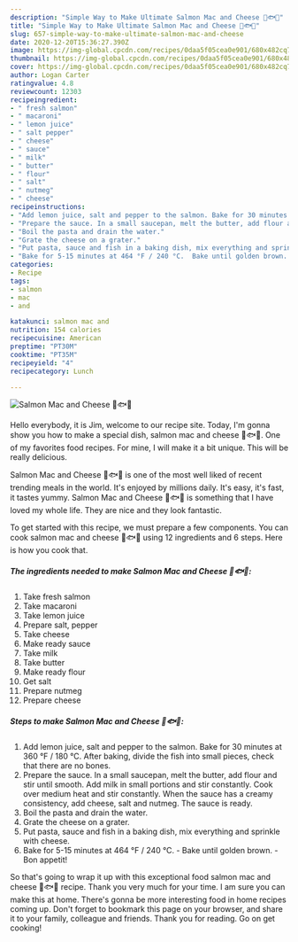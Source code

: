 ```yaml
---
description: "Simple Way to Make Ultimate Salmon Mac and Cheese 🧀🐟🍲"
title: "Simple Way to Make Ultimate Salmon Mac and Cheese 🧀🐟🍲"
slug: 657-simple-way-to-make-ultimate-salmon-mac-and-cheese
date: 2020-12-20T15:36:27.390Z
image: https://img-global.cpcdn.com/recipes/0daa5f05cea0e901/680x482cq70/salmon-mac-and-cheese-🧀🐟🍲-recipe-main-photo.jpg
thumbnail: https://img-global.cpcdn.com/recipes/0daa5f05cea0e901/680x482cq70/salmon-mac-and-cheese-🧀🐟🍲-recipe-main-photo.jpg
cover: https://img-global.cpcdn.com/recipes/0daa5f05cea0e901/680x482cq70/salmon-mac-and-cheese-🧀🐟🍲-recipe-main-photo.jpg
author: Logan Carter
ratingvalue: 4.8
reviewcount: 12303
recipeingredient:
- " fresh salmon"
- " macaroni"
- " lemon juice"
- " salt pepper"
- " cheese"
- " sauce"
- " milk"
- " butter"
- " flour"
- " salt"
- " nutmeg"
- " cheese"
recipeinstructions:
- "Add lemon juice, salt and pepper to the salmon. Bake for 30 minutes at 360 °F / 180 °C. After baking, divide the fish into small pieces, check that there are no bones."
- "Prepare the sauce. In a small saucepan, melt the butter, add flour and stir until smooth. Add milk in small portions and stir constantly. Cook over medium heat and stir constantly. When the sauce has a creamy consistency, add cheese, salt and nutmeg. The sauce is ready."
- "Boil the pasta and drain the water."
- "Grate the cheese on a grater."
- "Put pasta, sauce and fish in a baking dish, mix everything and sprinkle with cheese."
- "Bake for 5-15 minutes at 464 °F / 240 °C.  Bake until golden brown.  Bon appetit!"
categories:
- Recipe
tags:
- salmon
- mac
- and

katakunci: salmon mac and 
nutrition: 154 calories
recipecuisine: American
preptime: "PT30M"
cooktime: "PT35M"
recipeyield: "4"
recipecategory: Lunch

---
```



![Salmon Mac and Cheese 🧀🐟🍲](https://img-global.cpcdn.com/recipes/0daa5f05cea0e901/680x482cq70/salmon-mac-and-cheese-🧀🐟🍲-recipe-main-photo.jpg)

Hello everybody, it is Jim, welcome to our recipe site. Today, I'm gonna show you how to make a special dish, salmon mac and cheese 🧀🐟🍲. One of my favorites food recipes. For mine, I will make it a bit unique. This will be really delicious.



Salmon Mac and Cheese 🧀🐟🍲 is one of the most well liked of recent trending meals in the world. It's enjoyed by millions daily. It's easy, it's fast, it tastes yummy. Salmon Mac and Cheese 🧀🐟🍲 is something that I have loved my whole life. They are nice and they look fantastic.


To get started with this recipe, we must prepare a few components. You can cook salmon mac and cheese 🧀🐟🍲 using 12 ingredients and 6 steps. Here is how you cook that.

<!--inarticleads1-->

##### The ingredients needed to make Salmon Mac and Cheese 🧀🐟🍲:

1. Take  fresh salmon
1. Take  macaroni
1. Take  lemon juice
1. Prepare  salt, pepper
1. Take  cheese
1. Make ready  sauce
1. Take  milk
1. Take  butter
1. Make ready  flour
1. Get  salt
1. Prepare  nutmeg
1. Prepare  cheese




<!--inarticleads2-->

##### Steps to make Salmon Mac and Cheese 🧀🐟🍲:

1. Add lemon juice, salt and pepper to the salmon. Bake for 30 minutes at 360 °F / 180 °C. After baking, divide the fish into small pieces, check that there are no bones.
1. Prepare the sauce. In a small saucepan, melt the butter, add flour and stir until smooth. Add milk in small portions and stir constantly. Cook over medium heat and stir constantly. When the sauce has a creamy consistency, add cheese, salt and nutmeg. The sauce is ready.
1. Boil the pasta and drain the water.
1. Grate the cheese on a grater.
1. Put pasta, sauce and fish in a baking dish, mix everything and sprinkle with cheese.
1. Bake for 5-15 minutes at 464 °F / 240 °C.  - Bake until golden brown.  - Bon appetit!




So that's going to wrap it up with this exceptional food salmon mac and cheese 🧀🐟🍲 recipe. Thank you very much for your time. I am sure you can make this at home. There's gonna be more interesting food in home recipes coming up. Don't forget to bookmark this page on your browser, and share it to your family, colleague and friends. Thank you for reading. Go on get cooking!
